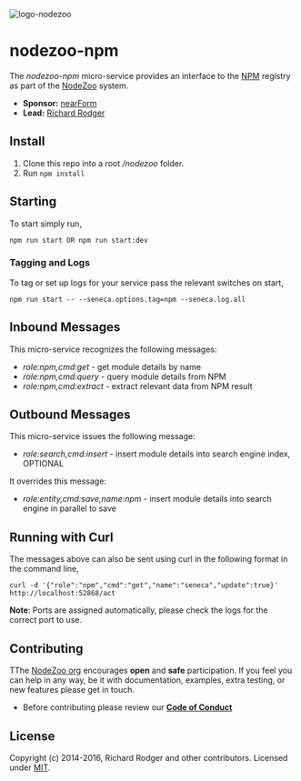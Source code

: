 ![logo-nodezoo][Logo]

# nodezoo-npm
The _nodezoo-npm_ micro-service provides an interface to the
[NPM][] registry as part of the [NodeZoo][] system.

- __Sponsor:__ [nearForm][]
- __Lead:__ [Richard Rodger][Lead]

## Install
1. Clone this repo into a root _/nodezoo_ folder.
2. Run `npm install`

## Starting
To start simply run,

```
npm run start OR npm run start:dev
```

### Tagging and Logs
To tag or set up logs for your service pass the relevant switches on start,

```
npm run start -- --seneca.options.tag=npm --seneca.log.all
```

## Inbound Messages
This micro-service recognizes the following messages:

   * _role:npm,cmd:get_ - get module details by name
   * _role:npm,cmd:query_ - query module details from NPM
   * _role:npm,cmd:extract_ - extract relevant data from NPM result

## Outbound Messages
This micro-service issues the following message:

   * _role:search,cmd:insert_ - insert module details into search engine index, OPTIONAL

It overrides this message:

   * _role:entity,cmd:save,name:npm_ - insert module details into search engine in parallel to save

## Running with Curl
The messages above can also be sent using curl in the following format in the command line,

```
curl -d '{"role":"npm","cmd":"get","name":"seneca","update":true}' http://localhost:52868/act
```
__Note__: Ports are assigned automatically, please check the logs for the correct port to use.

## Contributing
TThe [NodeZoo org][] encourages __open__ and __safe__ participation. If you feel you can help in any way, be it with documentation, examples, extra testing, or new features please get in touch.

- Before contributing please review our __[Code of Conduct](./CoC.md)__

## License
Copyright (c) 2014-2016, Richard Rodger and other contributors.
Licensed under [MIT][].

[Logo]: https://raw.githubusercontent.com/rjrodger/nodezoo-web/to-redux/client/assets/img/logo-nodezoo.png
[NPM]: http://npmjs.org
[NodeZoo]: https://github.com/rjrodger/nodezoo
[nearForm]: http://nearform.com
[Lead]: https://github.com/rjrodger
[NodeZoo org]: https://github.com/nodezoo
[MIT]: ./LICENSE
